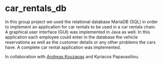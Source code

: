 # car_rentals_db

In this group project we used the relational database MariaDB (SQL) in order to implement an application for car rentals to be used in a car rentals chain. A graphical user interface (GUI) was implemented in Java as well. In this application each employee could enter in the database the vehicle reservations as well as the customer details or any other problems the cars have. A complete car rental application was implemented. 

In collaboration with [Andreas Kouzapas](https://github.com/kouzapas17) and Kyriacos Papavasiliou.
